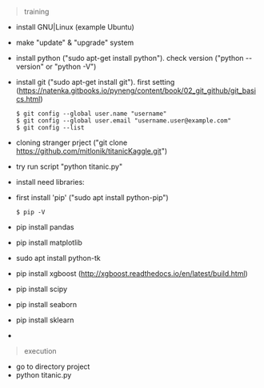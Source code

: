 > training
* install GNU|Linux (example Ubuntu)
* make "update" & "upgrade" system
* install python ("sudo apt-get install python"). check version ("python --version" or "python -V")

* install git ("sudo apt-get install git"). first setting (https://natenka.gitbooks.io/pyneng/content/book/02_git_github/git_basics.html)
 
      $ git config --global user.name "username"
      $ git config --global user.email "username.user@example.com"
      $ git config --list

* cloning stranger prject ("git clone https://github.com/mitlonik/titanicKaggle.git")
* try run script "python titanic.py"

* install need libraries:
* first install 'pip' ("sudo apt install python-pip")
     
      $ pip -V 
* pip install pandas
* pip install matplotlib
* sudo apt install python-tk
* pip install xgboost (http://xgboost.readthedocs.io/en/latest/build.html)
* pip install scipy
* pip install seaborn
* pip install sklearn
* 

> execution
* go to directory project
* python titanic.py
